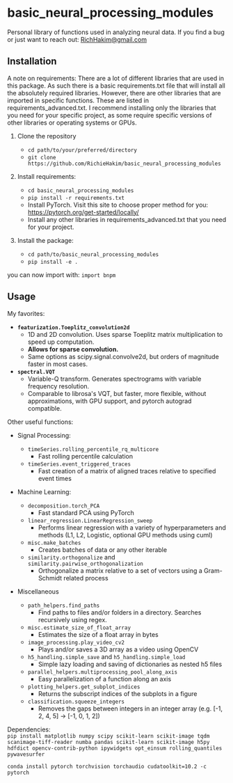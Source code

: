 #  basic_neural_processing_modules 
Personal library of functions used in analyzing neural data.
If you find a bug or just want to reach out: RichHakim@gmail.com

## Installation 
A note on requirements: There are a lot of different libraries that are used in this package. As such there is a basic requirements.txt file that will install all the absolutely required libraries. However, there are other libraries that
are imported in specific functions. These are listed in requirements_advanced.txt. I recommend installing only the libraries that you need for your specific project, as some require specific versions of other libraries or operating systems or GPUs.

1. Clone the repository
    - `cd path/to/your/preferred/directory`
    - `git clone https://github.com/RichieHakim/basic_neural_processing_modules`

2. Install requirements:
    - `cd basic_neural_processing_modules`
    - `pip install -r requirements.txt`
    - Install PyTorch. Visit this site to choose proper method for you: https://pytorch.org/get-started/locally/
    - Install any other libraries in requirements_advanced.txt that you need for your project.

3. Install the package:
    - `cd path/to/basic_neural_processing_modules`
    - `pip install -e .`

you can now import with: `import bnpm`

## Usage 
My favorites:
- **`featurization.Toeplitz_convolution2d`**
    - 1D and 2D convolution. Uses sparse Toeplitz matrix multiplication to speed up computation.
    - **Allows for sparse convolution.**
    - Same options as scipy.signal.convolve2d, but orders of magnitude faster in most cases.
- **`spectral.VQT`**
    - Variable-Q transform. Generates spectrograms with variable frequency resolution.
    - Comparable to librosa's VQT, but faster, more flexible, without approximations, with GPU support, and pytorch autograd compatible.


Other useful functions:
- Signal Processing:
    - `timeSeries.rolling_percentile_rq_multicore`
        - Fast rolling percentile calculation
    -  `timeSeries.event_triggered_traces`
        - Fast creation of a matrix of aligned traces relative to specified event times

- Machine Learning:
    - `decomposition.torch_PCA`
        - Fast standard PCA using PyTorch
    - `linear_regression.LinearRegression_sweep`
        - Performs linear regression with a variety of hyperparameters and methods (L1, L2, Logistic, optional GPU methods using cuml)
    - `misc.make_batches`
        - Creates batches of data or any other iterable
    - `similarity.orthogonalize` and `similarity.pairwise_orthogonalization`
        - Orthogonalize a matrix relative to a set of vectors using a Gram-Schmidt related process

- Miscellaneous
    - `path_helpers.find_paths`
        - Find paths to files and/or folders in a directory. Searches recursively using regex.
    - `misc.estimate_size_of_float_array`
        - Estimates the size of a float array in bytes
    - `image_processing.play_video_cv2`
        - Plays and/or saves a 3D array as a video using OpenCV
    - `h5_handling.simple_save` and `h5_handling.simple_load`
        - Simple lazy loading and saving of dictionaries as nested h5 files
    - `parallel_helpers.multiprocessing_pool_along_axis`
        - Easy parallelization of a function along an axis
    - `plotting_helpers.get_subplot_indices`
        - Returns the subscript indices of the subplots in a figure
    - `classification.squeeze_integers`
        - Removes the gaps between integers in an integer array (e.g. [-1, 2, 4, 5] -> [-1, 0, 1, 2])

Dependencies: \
```pip install matplotlib numpy scipy scikit-learn scikit-image tqdm scanimage-tiff-reader numba pandas scikit-learn scikit-image h5py hdfdict opencv-contrib-python ipywidgets opt_einsum rolling_quantiles pywavesurfer```

```conda install pytorch torchvision torchaudio cudatoolkit=10.2 -c pytorch```